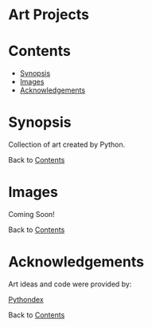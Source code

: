 # Art Projects

# Contents
* [Synopsis](#Header)
* [Images](#Header)
* [Acknowledgements](#Header)


# Synopsis

Collection of art created by Python.

Back to [Contents](#Header)

# Images

Coming Soon!

Back to [Contents](#Header)

# Acknowledgements

Art ideas and code were provided by:

[Pythondex](https://pythondex.com/)

Back to [Contents](#Header)